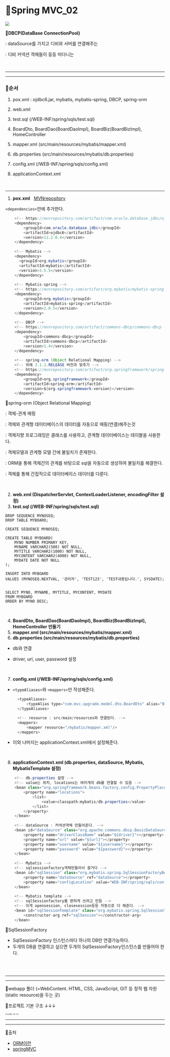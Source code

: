 # 📄Spring MVC_02



<img src="https://postfiles.pstatic.net/MjAyMDA5MDNfMTgz/MDAxNTk5MTIwODg4MzAw.zr_mbLGcRg9G-wSZ7iPKWqfL_WNsAPQYH7yqhcnpSmog.gE0kL6b-_L-3Wl22l1xE3qHpBjFBNrQ0Vcxrjk58Rokg.PNG.mingyeung/image.png?type=w966" style="zoom:80%;" />

**🌼DBCP(DataBase ConnectionPool)** 

: dataSource를 가지고 디비와 서버를 연결해주는

: 디비 커넥션 객체들이 둥둥 떠다니는

<br>

---

---

### 💬순서

1. pox.xml : ojdbc6.jar, mybatis, mybatis-spring, DBCP, spring-orm

2. web.xml 

3. test.sql (/WEB-INF/spring/sqls/test.sql)

4. BoardDto, BoardDao(BoardDaoImpl), BoardBiz(BoardBizImpl), HomeController

5. mapper.xml (src/main/resources/mybatis/mapper.xml)

6. db.properties (src/main/resources/mybatis/db.properties)

7. config.xml (/WEB-INF/spring/sqls/config.xml)

8. applicationContext.xml

   <br>

---

1. **pox.xml** &nbsp; [MVNrepository](https://mvnrepository.com/)

`<dependencies>`안에 추가한다.

```java
	<!-- https://mvnrepository.com/artifact/com.oracle.database.jdbc/ojdbc6 -->
	<dependency>
	    <groupId>com.oracle.database.jdbc</groupId>
	    <artifactId>ojdbc6</artifactId>
	    <version>11.2.0.4</version>
	</dependency>
	
	<!-- Mybatis -->
	<dependency>
	  <groupId>org.mybatis</groupId>
	  <artifactId>mybatis</artifactId>
	  <version>3.5.5</version>
	</dependency>
	
	<!-- Mybatis-spring -->
	<!-- https://mvnrepository.com/artifact/org.mybatis/mybatis-spring -->
	<dependency>
	    <groupId>org.mybatis</groupId>
	    <artifactId>mybatis-spring</artifactId>
	    <version>2.0.5</version>
	</dependency>
	
	<!-- DBCP -->
	<!-- https://mvnrepository.com/artifact/commons-dbcp/commons-dbcp -->
	<dependency>
	    <groupId>commons-dbcp</groupId>
	    <artifactId>commons-dbcp</artifactId>
	    <version>1.4</version>
	</dependency>
	
	<!-- spring-orm (Object Relational Mapping) -->
	<!-- 위에 3.1.1.RELEASE 버전과 맞추기 -->
	<!-- https://mvnrepository.com/artifact/org.springframework/spring-orm -->
	<dependency>
	    <groupId>org.springframework</groupId>
	    <artifactId>spring-orm</artifactId>
	    <version>${org.springframework-version}</version>
	</dependency>
```

🌼spring-orm (Object Relational Mapping)

: 객체-관계 매핑

: 객체와 관계형 데이터베이스의 데이터를 자동으로 매핑(연결)해주는것

: 객체지향 프로그래밍은 클래스를 사용하고, 관계형 데이터베이스는 테이블을 사용한다.

: 객체모델과 관계형 모델 간에 불일치가 존재한다.

: ORM을 통해 객체간의 관계를 바탕으로 sql을 자동으로 생성하여 불일치를 해결한다.

: 객체를 통해 간접적으로 데이터베이스 데이터를 다룬다.

<br>

2. **web.xml  (DispatcherServlet, ContextLoaderListener, encodingFilter 설정)**
3. **test.sql (/WEB-INF/spring/sqls/test.sql)**

```db
DROP SEQUENCE MYNOSEQ;
DROP TABLE MYBOARD;

CREATE SEQUENCE MYNOSEQ;

CREATE TABLE MYBOARD(
	MYNO NUMBER PRIMARY KEY,
	MYNAME VARCHAR2(500) NOT NULL,
	MYTITLE VARCHAR2(1000) NOT NULL,
	MYCONTENT VARCHAR2(4000) NOT NULL,
	MYDATE DATE NOT NULL
);

INSERT INTO MYBOARD
VALUES (MYNOSEQ.NEXTVAL, '관리자', 'TEST123', 'TEST내용입니다.', SYSDATE);


SELECT MYNO, MYNAME, MYTITLE, MYCONTENT, MYDATE
FROM MYBOARD
ORDER BY MYNO DESC;

```

<br>

4. **BoardDto, BoardDao(BoardDaoImpl), BoardBiz(BoardBizImpl), HomeController 만들기** 
5. **mapper.xml (src/main/resources/mybatis/mapper.xml)**
6. **db.properties (src/main/resources/mybatis/db.properties)**

- db와 연결

- driver, url, user, password 설정

<br>

7. **config.xml (/WEB-INF/spring/sqls/config.xml)**

- `<typeAliases>`와 `<mappers>`만 작성해준다.

  ```java
  	<typeAliases>
  		<typeAlias type="com.mvc.upgrade.model.dto.BoardDto" alias="BoardDto"/>
  	</typeAliases>
  
  	<!-- resource : src/main/resources와 연결된다. -->
  	<mappers>
  		<mapper resource="/mybatis/mapper.xml"/>
  	</mappers>
  ```

- 이외 나머지는 applicationContext.xml에서 설정해준다.

<br>

8.  **applicationContext.xml (db.properties, dataSource, Mybatis, MybatisTemplate 설정)**

```java
	<!-- db.properties 설정 -->
	<!-- value는 위치, locations는 여러개의 db를 연결할 수 있음 -->
	<bean class="org.springframework.beans.factory.config.PropertyPlaceholderConfigurer">
		<property name="locations">
			<list>
				<value>classpath:mybatis/db.properties</value>
			</list>
		</property>
	</bean>
		
	<!-- dataSource : 커넥션객체 만들어준다. -->	
	<bean id="dataSource" class="org.apache.commons.dbcp.BasicDataSource">
		<property name="driverClassName" value="${driver}"></property>
		<property name="url" value="${url}"></property>
		<property name="username" value="${username}"></property>
		<property name="password" value="${password}"></property>
	</bean>
	
	<!-- Mybatis -->
	<!-- sqlsessionfactory객체만들어서 쓸거다 -->
	<bean id="sqlSession" class="org.mybatis.spring.SqlSessionFactoryBean">
		<property name="dataSource" ref="dataSource"></property>
		<property name="configLocation" value="WEB-INF/spring/sqls/config.xml"></property>
	</bean>
	
	<!-- Mybatis template -->
	<!-- sqlSessionfactory를 편하게 쓰려고 만듬 -->
	<!-- 이게 opensession, closesession등등 자동으로 다 해준다. -->
	<bean id="sqlSessionTemplate" class="org.mybatis.spring.SqlSessionTemplate">
		<constructor-arg ref="sqlSession"></constructor-arg>
	</bean>
```

🌼SqlSessionFactory

- SqlSessionFactory 인스턴스마다 하나의 DB만 연결가능하다.
- 두개의 DB을 연결하고 싶으면 두개의 SqlSessionFactory인스턴스를 만들어야 한다.

<br><br>

---

---

🌼webapp 폴더 (=WebContent. HTML, CSS, JavaScript, GIT 등 정적 웹 자원(static resource)을 두는 곳)

🌼프로젝트 기본 구조 ↓↓↓

<img src="https://blog.kakaocdn.net/dn/7bW1X/btqzIzP4aFQ/90cA6zceTunIylLqPZ6QyK/img.png" alt="프로젝트 기본 구조" style="zoom:33%;" />



<br>

---

---

👻출처

- [ORM이란](https://gmlwjd9405.github.io/2019/02/01/orm.html)
- [springMVC](https://gmlwjd9405.github.io/2018/10/29/web-application-structure.html)

<br>